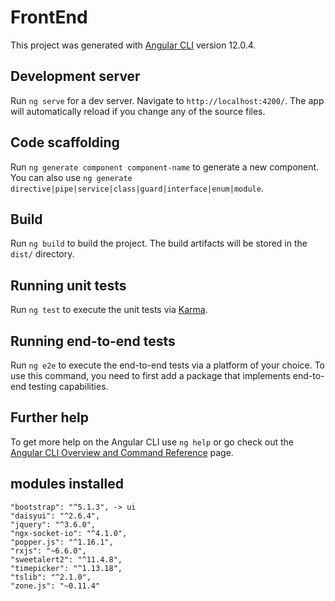 # FrontEnd

This project was generated with [Angular CLI](https://github.com/angular/angular-cli) version 12.0.4.

## Development server

Run `ng serve` for a dev server. Navigate to `http://localhost:4200/`. The app will automatically reload if you change any of the source files.

## Code scaffolding

Run `ng generate component component-name` to generate a new component. You can also use `ng generate directive|pipe|service|class|guard|interface|enum|module`.

## Build

Run `ng build` to build the project. The build artifacts will be stored in the `dist/` directory.

## Running unit tests

Run `ng test` to execute the unit tests via [Karma](https://karma-runner.github.io).

## Running end-to-end tests

Run `ng e2e` to execute the end-to-end tests via a platform of your choice. To use this command, you need to first add a package that implements end-to-end testing capabilities.

## Further help

To get more help on the Angular CLI use `ng help` or go check out the [Angular CLI Overview and Command Reference](https://angular.io/cli) page.

## modules installed
    "bootstrap": "^5.1.3", -> ui
    "daisyui": "^2.6.4",
    "jquery": "^3.6.0",
    "ngx-socket-io": "^4.1.0",
    "popper.js": "^1.16.1",
    "rxjs": "~6.6.0",
    "sweetalert2": "^11.4.8",
    "timepicker": "^1.13.18",
    "tslib": "^2.1.0",
    "zone.js": "~0.11.4"